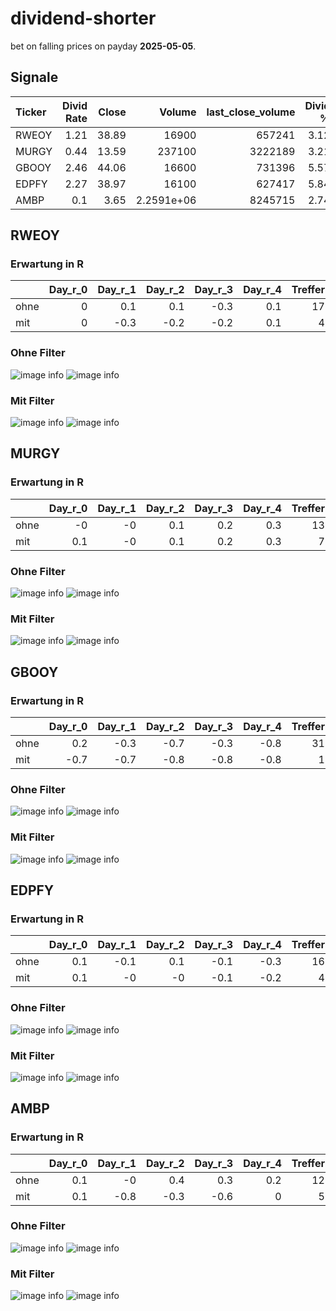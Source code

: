 # dividend-shorter

bet on falling prices on payday **2025-05-05**.

## Signale

| Ticker   |   Divid Rate |   Close |          Volume |   last_close_volume |   Divid % | 5_Days_pos   | above_SMA_50   |
|:---------|-------------:|--------:|----------------:|--------------------:|----------:|:-------------|:---------------|
| RWEOY    |         1.21 |   38.89 |  16900          |              657241 |      3.12 | True         | True           |
| MURGY    |         0.44 |   13.59 | 237100          |             3222189 |      3.21 | False        | True           |
| GBOOY    |         2.46 |   44.06 |  16600          |              731396 |      5.57 | True         | True           |
| EDPFY    |         2.27 |   38.97 |  16100          |              627417 |      5.84 | True         | True           |
| AMBP     |         0.1  |    3.65 |      2.2591e+06 |             8245715 |      2.74 | False        | True           |

## RWEOY

### Erwartung in R
|      |   Day_r_0 |   Day_r_1 |   Day_r_2 |   Day_r_3 |   Day_r_4 |   Treffer |
|:-----|----------:|----------:|----------:|----------:|----------:|----------:|
| ohne |         0 |       0.1 |       0.1 |      -0.3 |       0.1 |        17 |
| mit  |         0 |      -0.3 |      -0.2 |      -0.2 |       0.1 |         4 |

### Ohne Filter
![image info](./data/RWEOY_box_all.png)
![image info](./data/RWEOY_median_all.png)

### Mit Filter
![image info](./data/RWEOY_box_filtered.png)
![image info](./data/RWEOY_median_filtered.png)

## MURGY

### Erwartung in R
|      |   Day_r_0 |   Day_r_1 |   Day_r_2 |   Day_r_3 |   Day_r_4 |   Treffer |
|:-----|----------:|----------:|----------:|----------:|----------:|----------:|
| ohne |      -0   |        -0 |       0.1 |       0.2 |       0.3 |        13 |
| mit  |       0.1 |        -0 |       0.1 |       0.2 |       0.3 |         7 |

### Ohne Filter
![image info](./data/MURGY_box_all.png)
![image info](./data/MURGY_median_all.png)

### Mit Filter
![image info](./data/MURGY_box_filtered.png)
![image info](./data/MURGY_median_filtered.png)

## GBOOY

### Erwartung in R
|      |   Day_r_0 |   Day_r_1 |   Day_r_2 |   Day_r_3 |   Day_r_4 |   Treffer |
|:-----|----------:|----------:|----------:|----------:|----------:|----------:|
| ohne |       0.2 |      -0.3 |      -0.7 |      -0.3 |      -0.8 |        31 |
| mit  |      -0.7 |      -0.7 |      -0.8 |      -0.8 |      -0.8 |         1 |

### Ohne Filter
![image info](./data/GBOOY_box_all.png)
![image info](./data/GBOOY_median_all.png)

### Mit Filter
![image info](./data/GBOOY_box_filtered.png)
![image info](./data/GBOOY_median_filtered.png)

## EDPFY

### Erwartung in R
|      |   Day_r_0 |   Day_r_1 |   Day_r_2 |   Day_r_3 |   Day_r_4 |   Treffer |
|:-----|----------:|----------:|----------:|----------:|----------:|----------:|
| ohne |       0.1 |      -0.1 |       0.1 |      -0.1 |      -0.3 |        16 |
| mit  |       0.1 |      -0   |      -0   |      -0.1 |      -0.2 |         4 |

### Ohne Filter
![image info](./data/EDPFY_box_all.png)
![image info](./data/EDPFY_median_all.png)

### Mit Filter
![image info](./data/EDPFY_box_filtered.png)
![image info](./data/EDPFY_median_filtered.png)

## AMBP

### Erwartung in R
|      |   Day_r_0 |   Day_r_1 |   Day_r_2 |   Day_r_3 |   Day_r_4 |   Treffer |
|:-----|----------:|----------:|----------:|----------:|----------:|----------:|
| ohne |       0.1 |      -0   |       0.4 |       0.3 |       0.2 |        12 |
| mit  |       0.1 |      -0.8 |      -0.3 |      -0.6 |       0   |         5 |

### Ohne Filter
![image info](./data/AMBP_box_all.png)
![image info](./data/AMBP_median_all.png)

### Mit Filter
![image info](./data/AMBP_box_filtered.png)
![image info](./data/AMBP_median_filtered.png)

